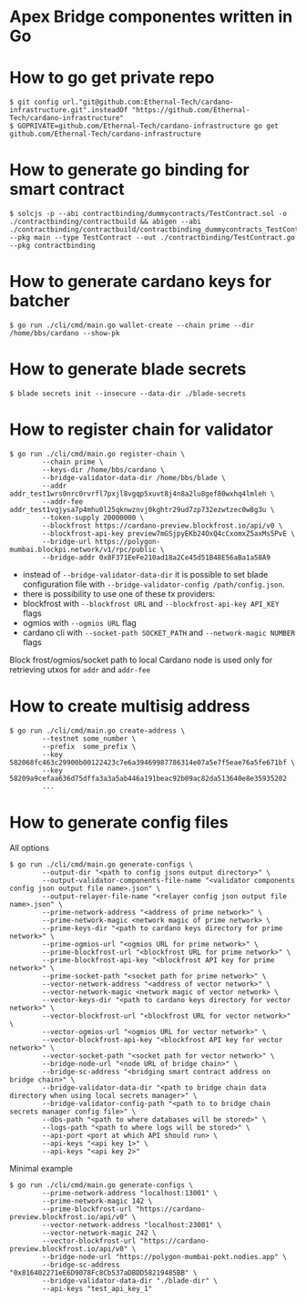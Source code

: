 # Apex Bridge componentes written in Go

# How to go get private repo
```shell
$ git config url."git@github.com:Ethernal-Tech/cardano-infrastructure.git".insteadOf "https://github.com/Ethernal-Tech/cardano-infrastructure"
$ GOPRIVATE=github.com/Ethernal-Tech/cardano-infrastructure go get github.com/Ethernal-Tech/cardano-infrastructure
```

# How to generate go binding for smart contract
```shell
$ solcjs -p --abi contractbinding/dummycontracts/TestContract.sol -o ./contractbinding/contractbuild && abigen --abi ./contractbinding/contractbuild/contractbinding_dummycontracts_TestContract_sol_TestContract.abi --pkg main --type TestContract --out ./contractbinding/TestContract.go --pkg contractbinding
```

# How to generate cardano keys for batcher
```shell
$ go run ./cli/cmd/main.go wallet-create --chain prime --dir /home/bbs/cardano --show-pk
```

# How to generate blade secrets
```shell
$ blade secrets init --insecure --data-dir ./blade-secrets
```

# How to register chain for validator
```shell
$ go run ./cli/cmd/main.go register-chain \
        --chain prime \
        --keys-dir /home/bbs/cardano \
        --bridge-validator-data-dir /home/bbs/blade \
        --addr addr_test1wrs0nrc0rvrfl7pxjl8vgqp5xuvt8j4n8a2lu8gef80wxhq4lmleh \
        --addr-fee addr_test1vqjysa7p4mhu0l25qknwznvj0kghtr29ud7zp732ezwtzec0w8g3u \
        --token-supply 20000000 \
        --blockfrost https://cardano-preview.blockfrost.io/api/v0 \
        --blockfrost-api-key preview7mGSjpyEKb24OxQ4cCxomxZ5axMs5PvE \
        --bridge-url https://polygon-mumbai.blockpi.network/v1/rpc/public \
        --bridge-addr 0x8F371EeFe210ad18a2Ce45d51B48E56aBa1a58A9        
```
- instead of `--bridge-validator-data-dir` it is possible to set blade configuration file with `--bridge-validator-config /path/config.json`.
- there is possibility to use one of these tx providers:
- blockfrost with `--blockfrost URL` and `--blockfrost-api-key API_KEY` flags
- ogmios with `--ogmios URL` flag
- cardano cli with  `--socket-path SOCKET_PATH` and `--network-magic NUMBER` flags

Block frost/ogmios/socket path to local Cardano node is used only for retrieving utxos for `addr` and `addr-fee`

# How to create multisig address
```shell
$ go run ./cli/cmd/main.go create-address \
        --testnet some_number \
        --prefix  some_prefix \
        --key 582068fc463c29900b00122423c7e6a39469987786314e07a5e7f5eae76a5fe671bf \
        --key 58209a9cefaa636d75dffa3a3a5ab446a191beac92b09ac82da513640e8e35935202
        ...
```

# How to generate config files
All options
``` shell
$ go run ./cli/cmd/main.go generate-configs \
        --output-dir "<path to config jsons output directory>" \
        --output-validator-components-file-name "<validator components config json output file name>.json" \
        --output-relayer-file-name "<relayer config json output file name>.json" \
        --prime-network-address "<address of prime network>" \
        --prime-network-magic <network magic of prime network> \
        --prime-keys-dir "<path to cardano keys directory for prime network>" \
        --prime-ogmios-url "<ogmios URL for prime network>" \
        --prime-blockfrost-url "<blockfrost URL for prime network>" \
        --prime-blockfrost-api-key "<blockfrost API key for prime network>" \
        --prime-socket-path "<socket path for prime network>" \
        --vector-network-address "<address of vector network>" \
        --vector-network-magic <network magic of vector network> \
        --vector-keys-dir "<path to cardano keys directory for vector network>" \
        --vector-blockfrost-url "<blockfrost URL for vector network>" \
        --vector-ogmios-url "<ogmios URL for vector network>" \
        --vector-blockfrost-api-key "<blockfrost API key for vector network>" \
        --vector-socket-path "<socket path for vector network>" \
        --bridge-node-url "<node URL of bridge chain>" \
        --bridge-sc-address "<bridging smart contract address on bridge chain>" \
        --bridge-validator-data-dir "<path to bridge chain data directory when using local secrets manager>" \
        --bridge-validator-config-path "<path to to bridge chain secrets manager config file>" \
        --dbs-path "<path to where databases will be stored>" \
        --logs-path "<path to where logs will be stored>" \
        --api-port <port at which API should run> \
        --api-keys "<api key 1>" \
        --api-keys "<api key 2>"
```

Minimal example
``` shell
$ go run ./cli/cmd/main.go generate-configs \
        --prime-network-address "localhost:13001" \
        --prime-network-magic 142 \
        --prime-blockfrost-url "https://cardano-preview.blockfrost.io/api/v0" \
        --vector-network-address "localhost:23001" \
        --vector-network-magic 242 \
        --vector-blockfrost-url "https://cardano-preview.blockfrost.io/api/v0" \
        --bridge-node-url "https://polygon-mumbai-pokt.nodies.app" \
        --bridge-sc-address "0x816402271eE6D9078Fc8Cb537aDBDD58219485BB" \
        --bridge-validator-data-dir "./blade-dir" \
        --api-keys "test_api_key_1"
```